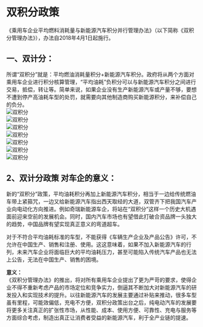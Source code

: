 # 双积分政策 #

《乘用车企业平均燃料消耗量与新能源汽车积分并行管理办法》（以下简称《双积分管理办法》），办法自2018年4月1日起施行。<br>
## 一、双计分： ##
所谓“双积分”就是：平均燃油消耗量积分+新能源汽车积分。政府将从两个方面对乘用车企业进行积分核算管理，“平均油耗”负积分可以与新能源汽车积分之间进行交易，抵偿，转让等。简单来说，如果企业没有生产新能源汽车或产量不够，要想不遭到停产高油耗车型的处罚，就需要向其他制造商购买新能源积分，来补偿自己的负分。<br>
![双积分](https://i.imgur.com/ujj01SE.png)<br>
![双积分](https://i.imgur.com/ujj01SE.png)<br>
![双积分](https://i.imgur.com/ujj01SE.png)<br>
![双积分](https://i.imgur.com/ujj01SE.png)<br>
![双积分](https://i.imgur.com/ujj01SE.png)<br>
![双积分](https://i.imgur.com/ujj01SE.png)<br>
![双积分](https://i.imgur.com/ujj01SE.png)<br>

## 2、双计分政策 对车企的意义： ##
新的“双积分”政策，平均油耗积分再加上新能源汽车积分，相当于一边给传统燃油车带上紧箍咒，一边又给新能源汽车指出西天取经的大道，双管齐下把我国汽车产业向电动化方向推进。例如奇瑞新能源车企，将站在“双积分”这样一个历史大机遇面前迎来空前的发展机会。同时，国内汽车市场也有望借此打破合资品牌一头独大的趋势，中国品牌有望实现真正意义的弯道超车。<br>

对于不符合平均油耗标准的车型，不能获得《车辆生产企业及产品公告》许可，不允许在中国生产、销售和注册、使用。这这意味着，如果不加入新能源汽车的行列，未来汽车企业将面临巨大的平均油耗压力，甚至可能陷入传统汽车产品也无法上公告，无法在中国生产、销售的困境。<br>

**意义：**<br>
《双积分管理办法》的推出，将对所有乘用车企业提出了更为严苛的要求，使得企业不得不重新考虑产品的市场定位和竞争实力，倒逼其不断加大对新能源汽车的研发投入和实现技术的提升。以往新能源汽车的发展主要通过补贴来推动，很多车型虽有里程，可能效偏低，充电不方便，双积分政策出台之后，纯电动汽车的发展要将更多关注真正的扩张性市场，从性能、成本、使用方便、可靠性、充电与服务等方面综合考虑，制造出真正让消费者受益的新能源汽车，利于全产业链的提速。<br>














